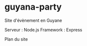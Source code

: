 # guyana-party

Site d'évènement en Guyane

  Serveur : Node.js
  Framework : Express

Plan du site
